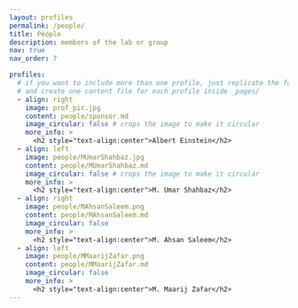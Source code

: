 ```yaml
---
layout: profiles
permalink: /people/
title: People
description: members of the lab or group
nav: true
nav_order: 7

profiles:
  # if you want to include more than one profile, just replicate the following block
  # and create one content file for each profile inside _pages/
  - align: right
    image: prof_pic.jpg
    content: people/sponsor.md
    image_circular: false # crops the image to make it circular
    more_info: >
      <h2 style="text-align:center">Albert Einstein</h2>
  - align: left
    image: people/MUmarShahbaz.jpg
    content: people/MUmarShahbaz.md
    image_circular: false # crops the image to make it circular
    more_info: >
      <h2 style="text-align:center">M. Umar Shahbaz</h2>
  - align: right
    image: people/MAhsanSaleem.png
    content: people/MAhsanSaleem.md
    image_circular: false
    more_info: >
      <h2 style="text-align:center">M. Ahsan Saleem</h2>
  - align: left
    image: people/MMaarijZafar.png
    content: people/MMaarijZafar.md
    image_circular: false
    more_info: >
      <h2 style="text-align:center">M. Maarij Zafar</h2>
---
```

